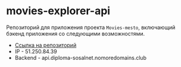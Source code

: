 # movies-explorer-api
Репозиторий для приложения проекта `Movies-mesto`, включающий бэкенд приложения со следующими возможностями.
* [Ссылка на репозиторий](https://github.com/sosalnet/movies-explorer-api)
* IP - 51.250.84.39
* Backend - api.diploma-sosalnet.nomoredomains.club
